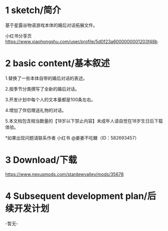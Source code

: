# 1 sketch/简介
基于星露谷物语游戏本体的婚后对话拓展文件。

小红书分享页 https://www.xiaohongshu.com/user/profile/5d0f23a6000000001203f48b

# 2 basic content/基本叙述
1.替换了一些本体自带的婚后对话的表述。

2.按季节分类撰写了全新的婚后对话。

3.开发计划中每个人的文本量都是100条左右。

4.增加了伴侣赠送礼物的对话。

5.本文档包含相当数量的【18岁以下禁止内容】未成年人请自觉在18岁生日后下载体验。

*如果出现问题请联系作者 小红书 @姜姜不吃糖（ID：582693457）

# 3 Download/下载
https://www.nexusmods.com/stardewvalley/mods/35678

# 4 Subsequent development plan/后续开发计划
-暂无-
